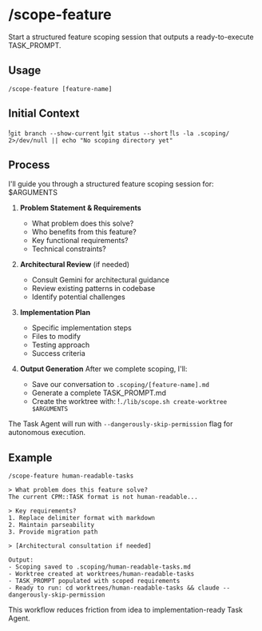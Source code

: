 # /scope-feature

Start a structured feature scoping session that outputs a ready-to-execute TASK_PROMPT.

## Usage

```
/scope-feature [feature-name]
```

## Initial Context
!`git branch --show-current`
!`git status --short`
!`ls -la .scoping/ 2>/dev/null || echo "No scoping directory yet"`

## Process

I'll guide you through a structured feature scoping session for: $ARGUMENTS

1. **Problem Statement & Requirements**
   - What problem does this solve?
   - Who benefits from this feature?
   - Key functional requirements?
   - Technical constraints?

2. **Architectural Review** (if needed)
   - Consult Gemini for architectural guidance
   - Review existing patterns in codebase
   - Identify potential challenges

3. **Implementation Plan**
   - Specific implementation steps
   - Files to modify
   - Testing approach
   - Success criteria

4. **Output Generation**
   After we complete scoping, I'll:
   - Save our conversation to `.scoping/[feature-name].md`
   - Generate a complete TASK_PROMPT.md
   - Create the worktree with: !`./lib/scope.sh create-worktree $ARGUMENTS`

The Task Agent will run with `--dangerously-skip-permission` flag for autonomous execution.

## Example

```
/scope-feature human-readable-tasks

> What problem does this feature solve?
The current CPM::TASK format is not human-readable...

> Key requirements?
1. Replace delimiter format with markdown
2. Maintain parseability
3. Provide migration path

> [Architectural consultation if needed]

Output:
- Scoping saved to .scoping/human-readable-tasks.md
- Worktree created at worktrees/human-readable-tasks
- TASK_PROMPT populated with scoped requirements
- Ready to run: cd worktrees/human-readable-tasks && claude --dangerously-skip-permission
```

This workflow reduces friction from idea to implementation-ready Task Agent.